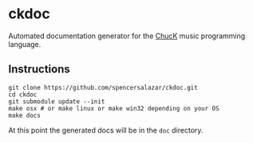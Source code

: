 # ckdoc

Automated documentation generator for the [ChucK](https://github.com/ccrma/chuck) music programming language. 

## Instructions

    git clone https://github.com/spencersalazar/ckdoc.git
    cd ckdoc
    git submodule update --init
    make osx # or make linux or make win32 depending on your OS
    make docs

At this point the generated docs will be in the `doc` directory. 
